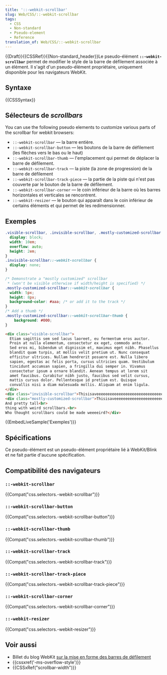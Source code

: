 ```yaml
---
title: '::-webkit-scrollbar'
slug: Web/CSS/::-webkit-scrollbar
tags:
  - CSS
  - Non-standard
  - Pseudo-element
  - Reference
translation_of: Web/CSS/::-webkit-scrollbar
---
```

{{Draft}}{{CSSRef}}{{Non-standard_header}}Le pseudo-élément **`::-webkit-scrollbar`** permet de modifier le style de la barre de défilement associée à un élément. Il s'agit d'un pseudo-élément propriétaire, uniquement disponible pour les navigateurs WebKit.

## Syntaxe

{{CSSSyntax}}

## Sélecteurs de _scrollbars_

You can use the following pseudo elements to customize various parts of the scrollbar for webkit browsers:

- `::-webkit-scrollbar` — la barre entière.
- `::-webkit-scrollbar-button` — les boutons de la barre de défilement (les flèches vers le bas ou le haut)
- `::-webkit-scrollbar-thumb` — l'emplacement qui permet de déplacer la barre de défilement.
- `::-webkit-scrollbar-track` — la piste (la zone de progression) de la barre de défilement
- `::-webkit-scrollbar-track-piece` — la partie de la piste qui n'est pas couverte par le bouton de la barre de défilement.
- `::-webkit-scrollbar-corner` — le coin inférieur de la barre où les barres horizontales et verticales se rencontrent.
- `::-webkit-resizer` — le bouton qui apparaît dans le coin inférieur de certains éléments et qui permet de les redimensionner.

## Exemples

```css
.visible-scrollbar, .invisible-scrollbar, .mostly-customized-scrollbar {
  display: block;
  width: 10em;
  overflow: auto;
  height: 2em;
}
.invisible-scrollbar::-webkit-scrollbar {
  display: none;
}

/* Demonstrate a "mostly customized" scrollbar
 * (won't be visible otherwise if width/height is specified) */
.mostly-customized-scrollbar::-webkit-scrollbar {
  width: 5px;
  height: 8px;
  background-color: #aaa; /* or add it to the track */
}
/* Add a thumb */
.mostly-customized-scrollbar::-webkit-scrollbar-thumb {
    background: #000;
}
```

```html
<div class="visible-scrollbar">
  Etiam sagittis sem sed lacus laoreet, eu fermentum eros auctor.
  Proin at nulla elementum, consectetur ex eget, commodo ante.
  Sed eros mi, bibendum ut dignissim et, maximus eget nibh. Phasellus
  blandit quam turpis, at mollis velit pretium ut. Nunc consequat
  efficitur ultrices. Nullam hendrerit posuere est. Nulla libero
  sapien, egestas ac felis porta, cursus ultricies quam. Vestibulum
  tincidunt accumsan sapien, a fringilla dui semper in. Vivamus
  consectetur ipsum a ornare blandit. Aenean tempus at lorem sit
  amet faucibus. Curabitur nibh justo, faucibus sed velit cursus,
  mattis cursus dolor. Pellentesque id pretium est. Quisque
  convallis nisi a diam malesuada mollis. Aliquam at enim ligula.
</div>
<div class="invisible-scrollbar">Thisisaveeeeeeeeeeeeeeeeeeeeeeeeeeeeeeeeeeeeeeeeeeeeeeeeeeeeeeeeeeeeeeeeeeerylongword</div>
<div class="mostly-customized-scrollbar">Thisisaveeeeeeeeeeeeeeeeeeeeeeeeeeeeeeeeeeeeeeeeeeeeeeeeeeeeeeeeeeeeeeeeeeerylongword<br>
And pretty tall<br>
thing with weird scrollbars.<br>
Who thought scrollbars could be made weeeeird?</div>
```

{{EmbedLiveSample('Exemples')}}

## Spécifications

Ce pseudo-élément est un pseudo-élément propriétaire lié à WebKit/Blink et ne fait partie d'aucune spécification.

## Compatibilité des navigateurs

### `::-webkit-scrollbar`

{{Compat("css.selectors.-webkit-scrollbar")}}

### `::-webkit-scrollbar-button`

{{Compat("css.selectors.-webkit-scrollbar-button")}}

### `::-webkit-scrollbar-thumb`

{{Compat("css.selectors.-webkit-scrollbar-thumb")}}

### `::-webkit-scrollbar-track`

{{Compat("css.selectors.-webkit-scrollbar-track")}}

### `::-webkit-scrollbar-track-piece`

{{Compat("css.selectors.-webkit-scrollbar-track-piece")}}

### `::-webkit-scrollbar-corner`

{{Compat("css.selectors.-webkit-scrollbar-corner")}}

### `::-webkit-resizer`

{{Compat("css.selectors.-webkit-resizer")}}

## Voir aussi

- Billet du blog WebKit [sur la mise en forme des barres de défilement](https://webkit.org/blog/363/styling-scrollbars/)
- {{cssxref('-ms-overflow-style')}}
- {{CSSxRef("scrollbar-width")}}
